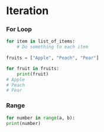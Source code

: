 # Iteration

### For Loop

```python
for item in list_of_items:
    # Do something to each item
    
fruits = ["Apple", "Peach", "Pear"]

for fruit in fruits:
    print(fruit)
# Apple
# Peach
# Pear
```

### Range

```python
for number in range(a, b):
print(number)
```

